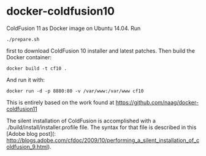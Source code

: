 docker-coldfusion10
===================

ColdFusion 11 as Docker image on Ubuntu 14.04. Run

    ./prepare.sh

first to download ColdFusion 10 installer and latest patches. Then build the Docker container:

    docker build -t cf10 .

And run it with:

    docker run -d -p 8880:80 -v /var/www:/var/www cf10



This is entirely based on the work found at https://github.com/naag/docker-coldfusion11

The silent installation of ColdFusion is accomplished with a ./build/install/installer.profile file. The syntax for that file is described in this [Adobe blog post](: http://blogs.adobe.com/cfdoc/2009/10/performing_a_silent_installation_of_coldfusion_9.html).
